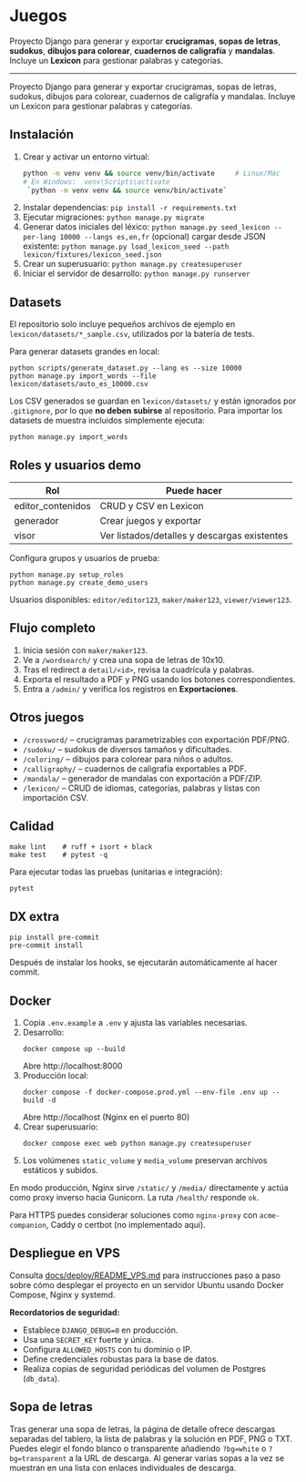 # Juegos

  Proyecto Django para generar y exportar **crucigramas**, **sopas de letras**, **sudokus**, **dibujos para colorear**, **cuadernos de caligrafía** y **mandalas**.  
Incluye un **Lexicon** para gestionar palabras y categorías.

---
   Proyecto Django para generar y exportar crucigramas, sopas de letras, sudokus, dibujos para colorear, cuadernos de caligrafía y mandalas. Incluye un Lexicon para gestionar palabras y categorías.
 

## Instalación

1. Crear y activar un entorno virtual:
     ```bash
   python -m venv venv && source venv/bin/activate     # Linux/Mac
   # En Windows:  venv\Scripts\activate
      `python -m venv venv && source venv/bin/activate`
2. Instalar dependencias:
   `pip install -r requirements.txt`
3. Ejecutar migraciones:
   `python manage.py migrate`
4. Generar datos iniciales del léxico:
   `python manage.py seed_lexicon --per-lang 10000 --langs es,en,fr`
   (opcional) cargar desde JSON existente:
   `python manage.py load_lexicon_seed --path lexicon/fixtures/lexicon_seed.json`
5. Crear un superusuario:
   `python manage.py createsuperuser`
6. Iniciar el servidor de desarrollo:
   `python manage.py runserver`

## Datasets

El repositorio solo incluye pequeños archivos de ejemplo en
`lexicon/datasets/*_sample.csv`, utilizados por la batería de tests.

Para generar datasets grandes en local:

```
python scripts/generate_dataset.py --lang es --size 10000
python manage.py import_words --file lexicon/datasets/auto_es_10000.csv
```

Los CSV generados se guardan en `lexicon/datasets/` y están ignorados por
`.gitignore`, por lo que **no deben subirse** al repositorio. Para importar los
datasets de muestra incluidos simplemente ejecuta:

```
python manage.py import_words
```

## Roles y usuarios demo

| Rol               | Puede hacer                                               |
|-------------------|-----------------------------------------------------------|
| editor_contenidos | CRUD y CSV en Lexicon                                    |
| generador         | Crear juegos y exportar                                   |
| visor             | Ver listados/detalles y descargas existentes              |

Configura grupos y usuarios de prueba:

```
python manage.py setup_roles
python manage.py create_demo_users
```

Usuarios disponibles: `editor/editor123`, `maker/maker123`, `viewer/viewer123`.

## Flujo completo

1. Inicia sesión con `maker/maker123`.
2. Ve a `/wordsearch/` y crea una sopa de letras de 10x10.
3. Tras el redirect a `detail/<id>`, revisa la cuadrícula y palabras.
4. Exporta el resultado a PDF y PNG usando los botones correspondientes.
5. Entra a `/admin/` y verifica los registros en **Exportaciones**.

## Otros juegos

- `/crossword/` – crucigramas parametrizables con exportación PDF/PNG.
- `/sudoku/` – sudokus de diversos tamaños y dificultades.
- `/coloring/` – dibujos para colorear para niños o adultos.
- `/calligraphy/` – cuadernos de caligrafía exportables a PDF.
- `/mandala/` – generador de mandalas con exportación a PDF/ZIP.
- `/lexicon/` – CRUD de idiomas, categorías, palabras y listas con importación CSV.

## Calidad

```
make lint    # ruff + isort + black
make test    # pytest -q
```

Para ejecutar todas las pruebas (unitarias e integración):

```
pytest
```

## DX extra

```
pip install pre-commit
pre-commit install
```

Después de instalar los hooks, se ejecutarán automáticamente al hacer commit.

## Docker

1. Copia `.env.example` a `.env` y ajusta las variables necesarias.
2. Desarrollo:
   ```
   docker compose up --build
   ```
   Abre http://localhost:8000
3. Producción local:
   ```
   docker compose -f docker-compose.prod.yml --env-file .env up --build -d
   ```
   Abre http://localhost (Nginx en el puerto 80)
4. Crear superusuario:
   ```
   docker compose exec web python manage.py createsuperuser
   ```
5. Los volúmenes `static_volume` y `media_volume` preservan archivos estáticos y subidos.

En modo producción, Nginx sirve `/static/` y `/media/` directamente y actúa como proxy inverso hacia Gunicorn. La ruta `/health/` responde `ok`.

Para HTTPS puedes considerar soluciones como `nginx-proxy` con `acme-companion`, Caddy o certbot (no implementado aquí).

## Despliegue en VPS

Consulta [docs/deploy/README_VPS.md](docs/deploy/README_VPS.md) para instrucciones paso a paso sobre cómo desplegar el proyecto en un servidor Ubuntu usando Docker Compose, Nginx y systemd.

**Recordatorios de seguridad:**
- Establece `DJANGO_DEBUG=0` en producción.
- Usa una `SECRET_KEY` fuerte y única.
- Configura `ALLOWED_HOSTS` con tu dominio o IP.
- Define credenciales robustas para la base de datos.
- Realiza copias de seguridad periódicas del volumen de Postgres (`db_data`).

## Sopa de letras

Tras generar una sopa de letras, la página de detalle ofrece descargas separadas del tablero, la lista de palabras y la solución en PDF, PNG o TXT. Puedes elegir el fondo blanco o transparente añadiendo `?bg=white` o `?bg=transparent` a la URL de descarga. Al generar varias sopas a la vez se muestran en una lista con enlaces individuales de descarga.
 
